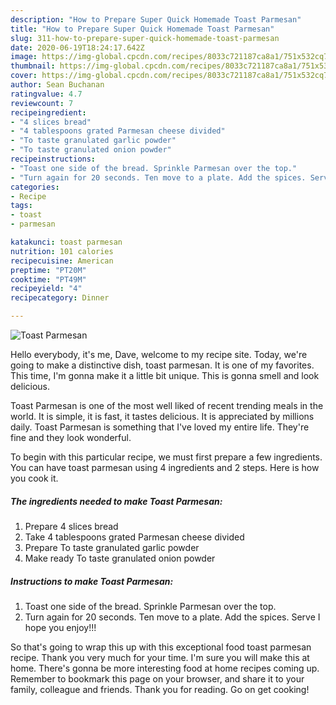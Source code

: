```yaml
---
description: "How to Prepare Super Quick Homemade Toast Parmesan"
title: "How to Prepare Super Quick Homemade Toast Parmesan"
slug: 311-how-to-prepare-super-quick-homemade-toast-parmesan
date: 2020-06-19T18:24:17.642Z
image: https://img-global.cpcdn.com/recipes/8033c721187ca8a1/751x532cq70/toast-parmesan-recipe-main-photo.jpg
thumbnail: https://img-global.cpcdn.com/recipes/8033c721187ca8a1/751x532cq70/toast-parmesan-recipe-main-photo.jpg
cover: https://img-global.cpcdn.com/recipes/8033c721187ca8a1/751x532cq70/toast-parmesan-recipe-main-photo.jpg
author: Sean Buchanan
ratingvalue: 4.7
reviewcount: 7
recipeingredient:
- "4 slices bread"
- "4 tablespoons grated Parmesan cheese divided"
- "To taste granulated garlic powder"
- "To taste granulated onion powder"
recipeinstructions:
- "Toast one side of the bread. Sprinkle Parmesan over the top."
- "Turn again for 20 seconds. Ten move to a plate. Add the spices. Serve I hope you enjoy!!!"
categories:
- Recipe
tags:
- toast
- parmesan

katakunci: toast parmesan 
nutrition: 101 calories
recipecuisine: American
preptime: "PT20M"
cooktime: "PT49M"
recipeyield: "4"
recipecategory: Dinner

---
```



![Toast Parmesan](https://img-global.cpcdn.com/recipes/8033c721187ca8a1/751x532cq70/toast-parmesan-recipe-main-photo.jpg)

Hello everybody, it's me, Dave, welcome to my recipe site. Today, we're going to make a distinctive dish, toast parmesan. It is one of my favorites. This time, I'm gonna make it a little bit unique. This is gonna smell and look delicious.

Toast Parmesan is one of the most well liked of recent trending meals in the world. It is simple, it is fast, it tastes delicious. It is appreciated by millions daily. Toast Parmesan is something that I've loved my entire life. They're fine and they look wonderful.




To begin with this particular recipe, we must first prepare a few ingredients. You can have toast parmesan using 4 ingredients and 2 steps. Here is how you cook it.

<!--inarticleads1-->

##### The ingredients needed to make Toast Parmesan:

1. Prepare 4 slices bread
1. Take 4 tablespoons grated Parmesan cheese divided
1. Prepare To taste granulated garlic powder
1. Make ready To taste granulated onion powder




<!--inarticleads2-->

##### Instructions to make Toast Parmesan:

1. Toast one side of the bread. Sprinkle Parmesan over the top.
1. Turn again for 20 seconds. Ten move to a plate. Add the spices. Serve I hope you enjoy!!!




So that's going to wrap this up with this exceptional food toast parmesan recipe. Thank you very much for your time. I'm sure you will make this at home. There's gonna be more interesting food at home recipes coming up. Remember to bookmark this page on your browser, and share it to your family, colleague and friends. Thank you for reading. Go on get cooking!
